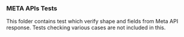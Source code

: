 ### META APIs Tests

This folder contains test which verify shape and fields from Meta API response.
Tests checking various cases are not included in this.